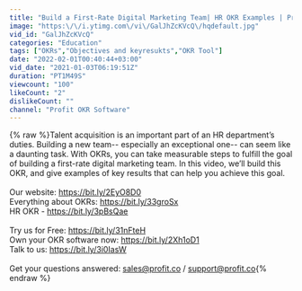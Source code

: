 ```yaml
---
title: "Build a First-Rate Digital Marketing Team| HR OKR Examples | Profit.co"
image: "https:\/\/i.ytimg.com\/vi\/GalJhZcKVcQ\/hqdefault.jpg"
vid_id: "GalJhZcKVcQ"
categories: "Education"
tags: ["OKRs","Objectives and keyresukts","OKR Tool"]
date: "2022-02-01T00:40:44+03:00"
vid_date: "2021-01-03T06:19:51Z"
duration: "PT1M49S"
viewcount: "100"
likeCount: "2"
dislikeCount: ""
channel: "Profit OKR Software"
---
```

{% raw %}Talent acquisition is an important part of an HR department’s duties. Building a new team-- especially an exceptional one-- can seem like a daunting task. With OKRs, you can take measurable steps to fulfill the goal of building a first-rate digital marketing team. In this video, we’ll build this OKR, and give examples of key results that can help you achieve this goal.<br /><br />Our website: <a rel="nofollow" target="blank" href="https://bit.ly/2EyO8D0">https://bit.ly/2EyO8D0</a> <br />Everything about OKRs: <a rel="nofollow" target="blank" href="https://bit.ly/33groSx">https://bit.ly/33groSx</a> <br />HR OKR - <a rel="nofollow" target="blank" href="https://bit.ly/3pBsQae">https://bit.ly/3pBsQae</a><br /><br />Try us for Free: <a rel="nofollow" target="blank" href="https://bit.ly/31nFteH">https://bit.ly/31nFteH</a> <br />Own your OKR software now: <a rel="nofollow" target="blank" href="https://bit.ly/2Xh1oD1">https://bit.ly/2Xh1oD1</a><br />Talk to us: <a rel="nofollow" target="blank" href="https://bit.ly/3i0IasW">https://bit.ly/3i0IasW</a> <br /><br />Get your questions answered: sales@profit.co / support@profit.co{% endraw %}
